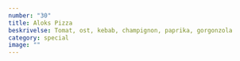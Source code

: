 ```yaml
---
number: "30"
title: Aloks Pizza
beskrivelse: Tomat, ost, kebab, champignon, paprika, gorgonzola
category: special
image: ""
---
```

